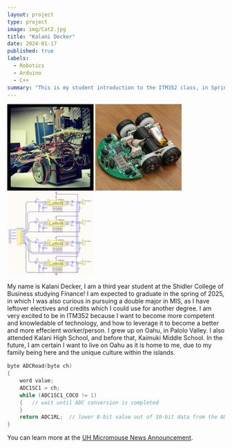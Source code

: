 ```yaml
---
layout: project
type: project
image: img/Cat2.jpg
title: "Kalani Decker"
date: 2024-01-17
published: true
labels:
  - Robotics
  - Arduino
  - C++
summary: "This is my student introduction to the ITM352 class, in Spring of 2024."
---
```


<div class="text-center p-4">
  <img width="200px" src="../img/micromouse/micromouse-robot.png" class="img-thumbnail" >
  <img width="200px" src="../img/micromouse/micromouse-robot-2.jpg" class="img-thumbnail" >
  <img width="200px" src="../img/micromouse/micromouse-circuit.png" class="img-thumbnail" >
</div>

My name is Kalani Decker, I am a third year student at the Shidler College of Business studying Finance! I am expected to graduate in the spring of 2025, in which I was also curious in pursuing a double major in MIS, as I have leftover electives and credits which I could use for another degree. I am very excited to be in ITM352 because I want to become more competent and knowledable of technology, and how to leverage it to become a better and more effecient worker/person. 
I grew up on Oahu, in Palolo Valley. I also attended Kalani High School, and before that, Kaimuki Middle School. In the future, I am certain I want to live on Oahu as it is home to me, due to my family being here and the unique culture within the islands.
```cpp
byte ADCRead(byte ch)
{
    word value;
    ADC1SC1 = ch;
    while (ADC1SC1_COCO != 1)
    {   // wait until ADC conversion is completed   
    }
    return ADC1RL;  // lower 8-bit value out of 10-bit data from the ADC
}
```

You can learn more at the [UH Micromouse News Announcement](https://manoa.hawaii.edu/news/article.php?aId=2857).
